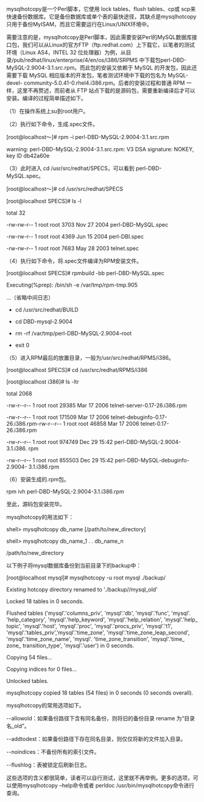 

mysqlhotcopy是一个Perl脚本，它使用 lock tables、flush tables、cp或 scp来快速备份数据库。它是备份数据库或单个表的最快途径，其缺点是mysqlhotcopy只用于备份MyISAM，而且它需要运行在Linux/UNIX环境中。

需要注意的是，mysqlhotcopy是Perl脚本，因此需要安装Perl的MySQL数据库接口包，我们可以从Linux的官方FTP（ftp.redhat.com）上下载它，以笔者的测试环境（Linux AS4，INTEL 32 位处理器）为例，从目录/pub/redhat/linux/enterprise/4/en/os/i386/SRPMS 中下载包perl-DBD-MySQL-2.9004-3.1.src.rpm。而此包的安装又依赖于 MySQL 的开发包，因此还需要下载 MySQL 相应版本的开发包，笔者测试环境中下载的包名为 MySQL-devel- community-5.0.41-0.rhel4.i386.rpm。后者的安装过程和普通 RPM 一样，这里不再赘述，而前者从 FTP 站点下载的是源码包，需要重新编译后才可以安装。编译的过程简单描述如下。

（1）在操作系统上su到root用户。

（2）执行如下命令，生成.spec文件。

[root@localhost～]# rpm -i perl-DBD-MySQL-2.9004-3.1.src.rpm

warning: perl-DBD-MySQL-2.9004-3.1.src.rpm: V3 DSA signature: NOKEY, key ID db42a60e

（3）此时进入 cd /usr/src/redhat/SPECS，可以看到 perl-DBD-MySQL.spec。

[root@localhost～]# cd /usr/src/redhat/SPECS

[root@localhost SPECS]# ls -l

total 32

-rw-rw-r-- 1 root root 3703 Nov 27 2004 perl-DBD-MySQL.spec

-rw-rw-r-- 1 root root 4369 Jun 15 2004 perl-DBI.spec

-rw-rw-r-- 1 root root 7683 May 28 2003 telnet.spec

（4）执行如下命令，将.spec文件编译为RPM安装文件。

[root@localhost SPECS]# rpmbuild -bb perl-DBD-MySQL.spec

Executing(%prep): /bin/sh -e /var/tmp/rpm-tmp.905

…（省略中间日志）

+ cd /usr/src/redhat/BUILD

+ cd DBD-mysql-2.9004

+ rm -rf /var/tmp/perl-DBD-MySQL-2.9004-root

+ exit 0

（5）进入RPM最后的放置目录，一般为/usr/src/redhat/RPMS/i386。

[root@localhost SPECS]# cd /usr/src/redhat/RPMS/i386

[root@localhost i386]# ls -ltr

total 2068

-rw-r--r-- 1 root root 29385 Mar 17 2006 telnet-server-0.17-26.i386.rpm

-rw-r--r-- 1 root root 171509 Mar 17 2006 telnet-debuginfo-0.17-26.i386.rpm-rw-r--r-- 1 root root 46858 Mar 17 2006 telnet-0.17-26.i386.rpm

-rw-r--r-- 1 root root 974749 Dec 29 15:42 perl-DBD-MySQL-2.9004- 3.1.i386. rpm

-rw-r--r-- 1 root root 855503 Dec 29 15:42 perl-DBD-MySQL-debuginfo- 2.9004- 3.1.i386.rpm

（6）安装生成的.rpm包。

rpm ivh perl-DBD-MySQL-2.9004-3.1.i386.rpm

至此，源码包安装完毕。

mysqlhotcopy的用法如下：

shell> mysqlhotcopy db_name [/path/to/new_directory]

shell> mysqlhotcopy db_name_1 . . db_name_n

/path/to/new_directory

以下例子将mysql数据库备份到当前目录下的backup中：

[root@localhost mysql]# mysqlhotcopy -u root mysql ./backup/

Existing hotcopy directory renamed to './backup//mysql_old'

Locked 18 tables in 0 seconds.

Flushed tables ('mysql'.'columns_priv', 'mysql'.'db', 'mysql'.'func', 'mysql'. 'help_category', 'mysql'.'help_keyword', 'mysql'.'help_relation', 'mysql'.'help_ topic', 'mysql'.'host', 'mysql'.'proc', 'mysql'.'procs_priv', 'mysql'.'t1', 'mysql'.'tables_priv','mysql'.'time_zone', 'mysql'.'time_zone_leap_second', 'mysql'.'time_zone_name', 'mysql'. 'time_zone_transition', 'mysql'.'time_ zone_ transition_type', 'mysql'.'user') in 0 seconds.

Copying 54 files...

Copying indices for 0 files...

Unlocked tables.

mysqlhotcopy copied 18 tables (54 files) in 0 seconds (0 seconds overall).

mysqlhotcopy的常用选项如下。

--allowold：如果备份路径下含有同名备份，则将旧的备份目录 rename 为“目录名_old”。

--addtodest：如果备份路径下存在同名目录，则仅仅将新的文件加入目录。

--noindices：不备份所有的索引文件。

--flushlog：表被锁定后刷新日志。

这些选项的含义都很简单，读者可以自行测试，这里就不再举例。更多的选项，可以使用mysqlhotcopy –help命令或者 perldoc /usr/bin/mysqlhotcopy命令进行查询。




